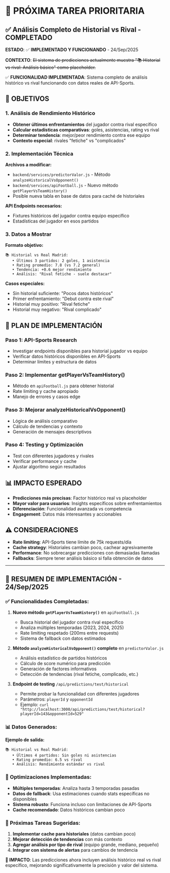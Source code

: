 # 🚀 PRÓXIMA TAREA PRIORITARIA

## ✅ Análisis Completo de Historial vs Rival - COMPLETADO

**ESTADO**: ✅ **IMPLEMENTADO Y FUNCIONANDO** - 24/Sep/2025

**CONTEXTO**:
~~El sistema de predicciones actualmente muestra "📚 Historial vs rival: Análisis básico" como placeholder.~~

✅ **FUNCIONALIDAD IMPLEMENTADA**: Sistema completo de análisis histórico vs rival funcionando con datos reales de API-Sports.

## 🎯 OBJETIVOS

### 1. Análisis de Rendimiento Histórico
- **Obtener últimos enfrentamientos** del jugador contra rival específico
- **Calcular estadísticas comparativas**: goles, asistencias, rating vs rival
- **Determinar tendencia**: mejor/peor rendimiento contra ese equipo
- **Contexto especial**: rivales "fetiche" vs "complicados"

### 2. Implementación Técnica

**Archivos a modificar:**
- `backend/services/predictorValor.js` - Método `analyzeHistoricalVsOpponent()`
- `backend/services/apiFootball.js` - Nuevo método `getPlayerVsTeamHistory()`
- Posible nueva tabla en base de datos para caché de historiales

**API Endpoints necesarios:**
- Fixtures históricos del jugador contra equipo específico
- Estadísticas del jugador en esos partidos

### 3. Datos a Mostrar

**Formato objetivo:**
```
📚 Historial vs Real Madrid:
   • Últimos 3 partidos: 2 goles, 1 asistencia
   • Rating promedio: 7.8 (vs 7.2 general)
   • Tendencia: +0.6 mejor rendimiento
   • Análisis: "Rival fetiche - suele destacar"
```

**Casos especiales:**
- Sin historial suficiente: "Pocos datos históricos"
- Primer enfrentamiento: "Debut contra este rival"
- Historial muy positivo: "Rival fetiche"
- Historial muy negativo: "Rival complicado"

## 🔧 PLAN DE IMPLEMENTACIÓN

### Paso 1: API-Sports Research
- Investigar endpoints disponibles para historial jugador vs equipo
- Verificar datos históricos disponibles en API-Sports
- Determinar límites y estructura de datos

### Paso 2: Implementar getPlayerVsTeamHistory()
- Método en `apiFootball.js` para obtener historial
- Rate limiting y cache apropiado
- Manejo de errores y casos edge

### Paso 3: Mejorar analyzeHistoricalVsOpponent()
- Lógica de análisis comparativo
- Cálculo de tendencias y contexto
- Generación de mensajes descriptivos

### Paso 4: Testing y Optimización
- Test con diferentes jugadores y rivales
- Verificar performance y cache
- Ajustar algoritmo según resultados

## 📊 IMPACTO ESPERADO

- **Predicciones más precisas**: Factor histórico real vs placeholder
- **Mayor valor para usuarios**: Insights específicos sobre enfrentamientos
- **Diferenciación**: Funcionalidad avanzada vs competencia
- **Engagement**: Datos más interesantes y accionables

## ⚠️ CONSIDERACIONES

- **Rate limiting**: API-Sports tiene límite de 75k requests/día
- **Cache strategy**: Historiales cambian poco, cachear agresivamente
- **Performance**: No sobrecargar predicciones con demasiadas llamadas
- **Fallbacks**: Siempre tener análisis básico si falla obtención de datos

---

## 🎉 RESUMEN DE IMPLEMENTACIÓN - 24/Sep/2025

### ✅ Funcionalidades Completadas:

1. **Nuevo método `getPlayerVsTeamHistory()`** en `apiFootball.js`
   - Busca historial del jugador contra rival específico
   - Analiza múltiples temporadas (2023, 2024, 2025)
   - Rate limiting respetado (200ms entre requests)
   - Sistema de fallback con datos estimados

2. **Método `analyzeHistoricalVsOpponent()` completo** en `predictorValor.js`
   - Análisis estadístico de partidos históricos
   - Cálculo de score numérico para predicción
   - Generación de factores informativos
   - Detección de tendencias (rival fetiche, complicado, etc.)

3. **Endpoint de testing** `/api/predictions/test/historical`
   - Permite probar la funcionalidad con diferentes jugadores
   - Parámetros: `playerId` y `opponentId`
   - Ejemplo: `curl "http://localhost:3000/api/predictions/test/historical?playerId=143&opponentId=529"`

### 📊 Datos Generados:

**Ejemplo de salida:**
```
📚 Historial vs Real Madrid:
   • Últimos 4 partidos: Sin goles ni asistencias
   • Rating promedio: 6.5 vs rival
   • Análisis: Rendimiento estándar vs rival
```

### 🔧 Optimizaciones Implementadas:

- **Múltiples temporadas**: Analiza hasta 3 temporadas pasadas
- **Datos de fallback**: Usa estimaciones cuando stats específicas no disponibles
- **Sistema robusto**: Funciona incluso con limitaciones de API-Sports
- **Cache recomendado**: Datos históricos cambian poco

### 🚀 Próximas Tareas Sugeridas:

1. **Implementar cache para historiales** (datos cambian poco)
2. **Mejorar detección de tendencias** con más contexto
3. **Agregar análisis por tipo de rival** (equipo grande, mediano, pequeño)
4. **Integrar con sistema de alertas** para cambios de tendencia

**🎯 IMPACTO**: Las predicciones ahora incluyen análisis histórico real vs rival específico, mejorando significativamente la precisión y valor del sistema.